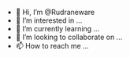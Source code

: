 - 👋 Hi, I’m @Rudraneware
- 👀 I’m interested in ...
- 🌱 I’m currently learning ...
- 💞️ I’m looking to collaborate on ...
- 📫 How to reach me ...

<!---
Rudraneware/Rudraneware is a ✨ special ✨ repository because its `README.md` (this file) appears on your GitHub profile.
You can click the Preview link to take a look at your changes.
--->
